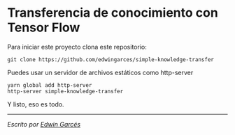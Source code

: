 # Transferencia de conocimiento con Tensor Flow

Para iniciar este proyecto clona este repositorio:
```
git clone https://github.com/edwingarces/simple-knowledge-transfer
```

Puedes usar un servidor de archivos estáticos como http-server
```
yarn global add http-server
http-server simple-knowledge-transfer
```
Y listo, eso es todo.

---
*Escrito por [Edwin Garcés](https://github.com/edwingarces)*